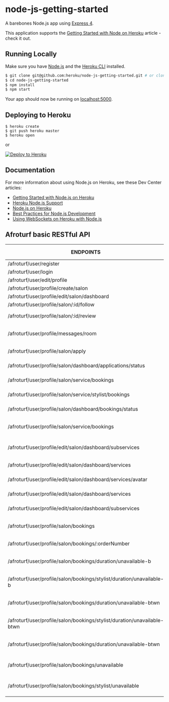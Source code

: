 # node-js-getting-started

A barebones Node.js app using [Express 4](http://expressjs.com/).

This application supports the [Getting Started with Node on Heroku](https://devcenter.heroku.com/articles/getting-started-with-nodejs) article - check it out.

## Running Locally

Make sure you have [Node.js](http://nodejs.org/) and the [Heroku CLI](https://cli.heroku.com/) installed.

```sh
$ git clone git@github.com:heroku/node-js-getting-started.git # or clone your own fork
$ cd node-js-getting-started
$ npm install
$ npm start
```

Your app should now be running on [localhost:5000](http://localhost:5000/).

## Deploying to Heroku

```
$ heroku create
$ git push heroku master
$ heroku open
```
or

[![Deploy to Heroku](https://www.herokucdn.com/deploy/button.png)](https://heroku.com/deploy)

## Documentation

For more information about using Node.js on Heroku, see these Dev Center articles:

- [Getting Started with Node.js on Heroku](https://devcenter.heroku.com/articles/getting-started-with-nodejs)
- [Heroku Node.js Support](https://devcenter.heroku.com/articles/nodejs-support)
- [Node.js on Heroku](https://devcenter.heroku.com/categories/nodejs)
- [Best Practices for Node.js Development](https://devcenter.heroku.com/articles/node-best-practices)
- [Using WebSockets on Heroku with Node.js](https://devcenter.heroku.com/articles/node-websockets)

## Afroturf basic RESTful API


| ENDPOINTS                                                                  | HTTP VERB       | ACTION                                |
| ---------------------------------------------------------------------------| --------------- | --------------------------------------|
| /afroturf/user/register                                                    | POST            | Registers user                        |
| /afroturf/user/login                                                       | POST            | Login user                            |
| /afroturf/user/edit/profile                                                | POST            | Edit a user                           |
| /afroturf/user/profile/create/salon                                        | POST            | Create salon                          |
| /afroturf/user/profile/edit/salon/dashboard                                | POST            | Edit salon details                    |
| /afroturf/user/profile/salon/:id/follow                                    | POST            | Follow salon                          |
| /afroturf/user/profile/salon/:id/review                                    | POST            | Write a review stylist/salon          |
| /afroturf/user/profile/messages/room                                       | POST            | Send a message to user/stylist/salon  |
| /afroturf/user/profile/salon/apply                                         | POST            | Apply to a salon as stylist           |
| /afroturf/user/profile/salon/dashboard/applications/status                 | POST            | Accept stylist request                |
| /afroturf/user/profile/salon/service/bookings                              | POST            | Book a service in a salon             |
| /afroturf/user/profile/salon/service/stylist/bookings                      | POST            | Book a service by a stylist           |
| /afroturf/user/profile/salon/dashboard/bookings/status                     | POST            | Book a service in a salon             |
| /afroturf/user/profile/salon/service/bookings                              | POST            | Accept booking from stylist/salon     |
| /afroturf/user/profile/edit/salon/dashboard/subservices                    | PUT             | Add Subservice To Salon Services|
| /afroturf/user/profile/edit/salon/dashboard/services                       | PUT             | Add Services To Salon                 |
| /afroturf/user/profile/edit/salon/dashboard/services/avatar                | PUT             | Add Service Avatar                    |
| /afroturf/user/profile/edit/salon/dashboard/services                       | PATCH           | Update Service Name                   |
| /afroturf/user/profile/edit/salon/dashboard/subservices                    | PATCH           | Update Subservice                     |
| /afroturf/user/profile/salon/bookings                                      | GET             | Returns bookings for a salon          |
| /afroturf/user/profile/salon/bookings/:orderNumber                         | GET             | Returns booking by order Number       |
| /afroturf/user/profile/salon/bookings/duration/unavailable-b               | GET             | Returns Salon Orders By Date Before   |
| /afroturf/user/profile/salon/bookings/stylist/duration/unavailable-b       | GET             | Returns Stylist Orders By Date Before |
| /afroturf/user/profile/salon/bookings/duration/unavailable-btwn            | GET             | Returns Salon Orders By Date Between  |
| /afroturf/user/profile/salon/bookings/stylist/duration/unavailable-btwn    | GET             | Returns Stylist Orders By Date Between|
| /afroturf/user/profile/salon/bookings/duration/unavailable-btwn            | GET             | Returns Salon Orders By Date Between  |
| /afroturf/user/profile/salon/bookings/unavailable                          | GET             | Returns Booked Time Slot For Salon    |
| /afroturf/user/profile/salon/bookings/stylist/unavailable                  | GET             | Returns Booked Time Slot For Stylist  |
